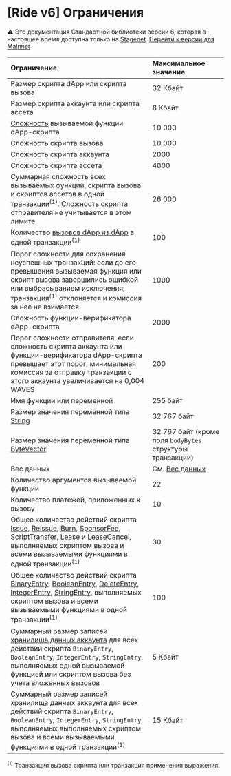 # [Ride v6] Ограничения

:warning: Это документация Стандартной библиотеки версии 6, которая в настоящее время доступна только на [Stagenet](/ru/blockchain/blockchain-network/). [Перейти к версии для Mainnet](/ru/ride/limits/)

| Ограничение | Максимальное значение |
| :--- | :--- |
| Размер скрипта dApp или скрипта вызова | 32 Кбайт |
| Размер скрипта аккаунта или скрипта ассета | 8 Кбайт |
| [Сложность](/ru/ride/base-concepts/complexity) вызываемой функции dApp-скрипта | 10&nbsp;000 |
| Сложность скрипта вызова | 10&nbsp;000 |
| Сложность скрипта аккаунта | 2000 |
| Сложность скрипта ассета | 4000 |
| Суммарная сложность всех вызываемых функций, скрипта вызова и скриптов ассетов в одной транзакции<sup>(1)</sup>. Сложность скрипта отправителя не учитывается в этом лимите | 26&nbsp;000 |
| Количество [вызовов dApp из dApp](/ru/ride/advanced/dapp-to-dapp) в одной транзакции<sup>(1)</sup> | 100 |
| Порог сложности для сохранения неуспешных транзакций: если до его превышения вызываемая функция или скрипт вызова завершились ошибкой или выбрасыванием исключения, транзакция<sup>(1)</sup> отклоняется и комиссия за нее не взимается | 1000 |
| Сложность функции-верификатора dApp-скрипта | 2000 |
| Порог сложности отправителя: если сложность скрипта аккаунта или функции-верификатора dApp-скрипта превышает этот порог, минимальная комиссия за отправку транзакции с этого аккаунта увеличивается на 0,004 WAVES | 200 |
| Имя функции или переменной | 255 байт |
| Размер значения переменной типа [String](/ru/ride/data-types/string) | 32&nbsp;767 байт |
| Размер значения переменной типа [ByteVector](/ru/ride/data-types/byte-vector) | 32&nbsp;767 байт (кроме поля `bodyBytes` структуры транзакции) |
| Вес данных | См. [Вес данных](/ru/ride/limits/weight) |
| Количество аргументов вызываемой функции | 22 |
| Количество платежей, приложенных к вызову | 10 |
| Общее количество действий скрипта [Issue](/ru/ride/structures/script-actions/issue), [Reissue](/ru/ride/structures/script-actions/reissue), [Burn](/ru/ride/structures/script-actions/burn), [SponsorFee](/ru/ride/structures/script-actions/sponsor-fee), [ScriptTransfer](/ru/ride/structures/script-actions/script-transfer), [Lease](/ru/ride/structures/script-actions/lease) и [LeaseCancel](/ru/ride/structures/script-actions/lease-cancel), выполняемых скриптом вызова и всеми вызываемыми функциями в одной транзакции<sup>(1)</sup> | 30 |
| Общее количество действий скрипта [BinaryEntry](/ru/ride/structures/script-actions/binary-entry), [BooleanEntry](/ru/ride/structures/script-actions/boolean-entry), [DeleteEntry](/ru/ride/structures/script-actions/delete-entry), [IntegerEntry](/ru/ride/structures/script-actions/int-entry), [StringEntry](/ru/ride/structures/script-actions/string-entry), выполняемых скриптом вызова и всеми вызываемыми функциями в одной транзакции<sup>(1)</sup> | 100 |
| Суммарный размер записей [хранилища данных аккаунта](/ru/blockchain/account/account-data-storage) для всех действий скрипта `BinaryEntry`, `BooleanEntry`, `IntegerEntry`, `StringEntry`, выполняемых одной вызываемой функцией или скриптом вызова без учета вложенных вызовов | 5 Кбайт |
| Суммарный размер записей хранилища данных аккаунта для всех действий скрипта `BinaryEntry`, `BooleanEntry`, `IntegerEntry`, `StringEntry`, выполняемых выполняемых скриптом вызова и всеми вызываемыми функциями в одной транзакции<sup>(1)</sup> | 15 Кбайт |

<sup>(1)</sup> Транзакция вызова скрипта или транзакция применения выражения.
